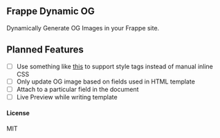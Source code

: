 ## Frappe Dynamic OG

Dynamically Generate OG Images in your Frappe site.

## Planned Features

- [ ] Use something like [this](https://github.com/jonkemp/inline-css) to support style tags instead of manual inline CSS
- [ ] Only update OG image based on fields used in HTML template
- [ ] Attach to a particular field in the document
- [ ] Live Preview while writing template

#### License

MIT
